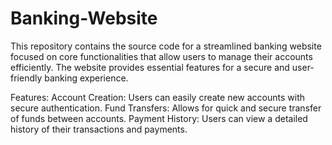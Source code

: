 # Banking-Website
This repository contains the source code for a streamlined banking website focused on core functionalities that allow users to manage their accounts efficiently. The website provides essential features for a secure and user-friendly banking experience.  

Features:
Account Creation: Users can easily create new accounts with secure authentication.
Fund Transfers: Allows for quick and secure transfer of funds between accounts.
Payment History: Users can view a detailed history of their transactions and payments.
